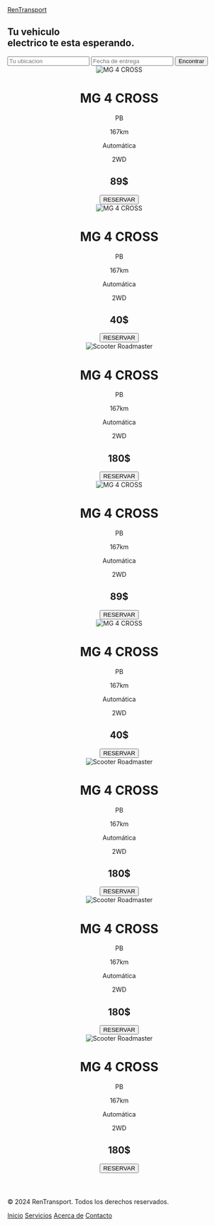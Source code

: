 <!DOCTYPE html>
<html lang="en">
<head>
    <meta charset="UTF-8">
    <meta name="viewport" content="width=device-width, initial-scale=1.0">
    <link rel="stylesheet" href="style.css">
    <link rel="stylesheet" href="sweet-alert-styles.css">
    <title>RenTransport</title>
</head>
<body>
    <nav id="menu">
        <a href="#" class="logo">RenTransport</a>
        <h1 class="Titulo1">Tu vehiculo <br> electrico te esta esperando.</h1>
        <div id="barra" class="input-container">
            <input type="text" placeholder="Tu ubicacion">
            <input type="text" placeholder="Fecha de entrega">
            <input type="button" value="Encontrar"/>
        </div>
    </nav>
    <header>
        <div class="container">
            <div class="column">
                <div class="car-info">
                    <img src="/Imágenes/image_1_removebg_preview_1.png" alt="MG 4 CROSS">
                    <h1>MG 4 CROSS</h1>
                    <div class="car-properties"> 
                        <p>PB</p>     
                        <p>167km</p>
                        <p>Automática</p>
                        <p>2WD</p>
                        <h2>89$</h2>
                    </div>
                    <input type="button" id="boton-reservar" value="RESERVAR">
                </div>
            </div>
            <div class="column">
                <div class="car-info">
                    <img src="/Imágenes/image_1_removebg_preview_1.png" alt="MG 4 CROSS">
                    <h1>MG 4 CROSS</h1>
                    <div class="car-properties"> 
                        <p>PB</p>     
                        <p>167km</p>
                        <p>Automática</p>
                        <p>2WD</p>
                        <h2>40$</h2>
                    </div>
                    <input type="button" value="RESERVAR">
                </div>
            </div>
            <div class="column">
                <div class="car-info">
                    <img src="/Imágenes/image_removebg_preview__1__1.png" alt="Scooter Roadmaster">
                    <h1>MG 4 CROSS</h1>
                    <div class="car-properties"> 
                        <p>PB</p>     
                        <p>167km</p>
                        <p>Automática</p>
                        <p>2WD</p>
                        <h2>180$</h2>
                    </div>
                    <input type="button" value="RESERVAR">
                </div>
            </div>
            <div class="column">
                <div class="car-info">
                    <img src="/Imágenes/image_1_removebg_preview_1.png" alt="MG 4 CROSS">
                    <h1>MG 4 CROSS</h1>
                    <div class="car-properties"> 
                        <p>PB</p>     
                        <p>167km</p>
                        <p>Automática</p>
                        <p>2WD</p>
                        <h2>89$</h2>
                    </div>
                    <input type="button" value="RESERVAR">
                </div>
            </div>
            <div class="column">
                <div class="car-info">
                    <img src="/Imágenes/image_1_removebg_preview_1.png" alt="MG 4 CROSS">
                    <h1>MG 4 CROSS</h1>
                    <div class="car-properties"> 
                        <p>PB</p>     
                        <p>167km</p>
                        <p>Automática</p>
                        <p>2WD</p>
                        <h2>40$</h2>
                    </div>
                    <input type="button" value="RESERVAR">
                </div>
            </div>
            <div class="column">
                <div class="car-info">
                    <img src="/Imágenes/image_removebg_preview__1__1.png" alt="Scooter Roadmaster">
                    <h1>MG 4 CROSS</h1>
                    <div class="car-properties"> 
                        <p>PB</p>     
                        <p>167km</p>
                        <p>Automática</p>
                        <p>2WD</p>
                        <h2>180$</h2>
                    </div>
                    <input type="button" value="RESERVAR">
                </div>
            </div>
            <div class="column">
                <div class="car-info">
                    <img src="/Imágenes/image_removebg_preview__1__1.png" alt="Scooter Roadmaster">
                    <h1>MG 4 CROSS</h1>
                    <div class="car-properties"> 
                        <p>PB</p>     
                        <p>167km</p>
                        <p>Automática</p>
                        <p>2WD</p>
                        <h2>180$</h2>
                    </div>
                    <input type="button" value="RESERVAR">
                </div>
            </div>
            <div class="column">
                <div class="car-info">
                    <img src="/Imágenes/image_removebg_preview__1__1.png" alt="Scooter Roadmaster">
                    <h1>MG 4 CROSS</h1>
                    <div class="car-properties"> 
                        <p>PB</p>     
                        <p>167km</p>
                        <p>Automática</p>
                        <p>2WD</p>
                        <h2>180$</h2>
                    </div>
                    <input type="button" value="RESERVAR">
                </div>
            </div>
        </div>
    </header>
    <footer>
        <p>© 2024 RenTransport. Todos los derechos reservados.</p>
        <nav>
            <a href="#">Inicio</a>
            <a href="#">Servicios</a>
            <a href="#">Acerca de</a>
            <a href="#">Contacto</a>
        </nav>
    </footer>
    <script src="https://cdn.jsdelivr.net/npm/sweetalert2@10"></script>
    <script src="sweet-alert-styles.css"></script>
    <script src="script.js"></script>
    </script>
    

</body>

</html>

